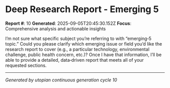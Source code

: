 # Deep Research Report - Emerging 5

**Report #**: 10
**Generated**: 2025-09-05T20:45:30.152Z
**Focus**: Comprehensive analysis and actionable insights

I’m not sure what specific subject you’re referring to with “emerging‑5 topic.” Could you please clarify which emerging issue or field you’d like the research report to cover (e.g., a particular technology, environmental challenge, public health concern, etc.)? Once I have that information, I’ll be able to provide a detailed, data‑driven report that meets all of your requested sections.

---
*Generated by utopian continuous generation cycle 10*
